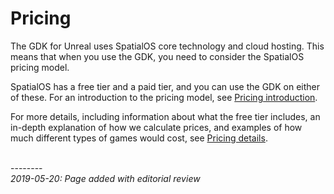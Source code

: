 # Pricing

The GDK for Unreal uses SpatialOS core technology and cloud hosting. This means that when you use the GDK, you need to consider the SpatialOS pricing model.

SpatialOS has a free tier and a paid tier, and you can use the GDK on either of these. For an introduction to the pricing model, see [Pricing introduction](https://docs.improbable.io/reference/latest/shared/pricing-and-support/pricing-intro).

For more details, including information about what the free tier includes, an in-depth explanation of how we calculate prices, and examples of how much different types of games would cost, see [Pricing details](https://docs.improbable.io/reference/latest/shared/pricing-and-support/pricing-details).

<br/>--------<br/>
_2019-05-20: Page added with editorial review_
